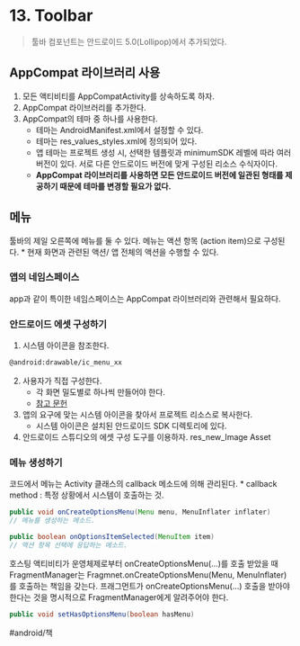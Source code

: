 # 13. Toolbar
> 툴바 컴포넌트는 안드로이드 5.0(Lollipop)에서 추가되었다.  

## AppCompat 라이브러리 사용
1. 모든 액티비티를 AppCompatActivity를 상속하도록 하자.
2. AppCompat 라이브러리를 추가한다.
3. AppCompat의 테마 중 하나를 사용한다.
	* 테마는 AndroidManifest.xml에서 설정할 수 있다.
	* 테마는 res_values_styles.xml에 정의되어 있다. 
	* 앱 테마는 프로젝트 생성 시, 선택한 템플릿과 minimumSDK 레벨에 따라 여러 버전이 있다.
	서로 다른 안드로이드 버전에 맞게 구성된 리소스 수식자이다.
	* **AppCompat 라이브러리를 사용하면 모든 안드로이드 버전에 일관된 형태를 제공하기 때문에 테마를 변경할 필요가 없다.**

## 메뉴
툴바의 제일 오른쪽에 메뉴를 둘 수 있다.
메뉴는 액션 항목 (action item)으로 구성된다.
	* 현재 화면과 관련된 액션/ 앱 전체의 액션을 수행할 수 있다.

### 앱의 네임스페이스
app과 같이 특이한 네임스페이스는 AppCompat 라이브러리와 관련해서 필요하다.

### 안드로이드 에셋 구성하기
1. 시스템 아이콘을 참조한다.
```xml
@android:drawable/ic_menu_xx 
```

2. 사용자가 직접 구성한다.
	* 각 화면 밀도별로 하나씩 만들어야 한다.
	* [참고 문헌](http://developer.android.com/design/style/iconography.html)
3. 앱의 요구에 맞는 시스템 아이콘을 찾아서 프로젝트 리소스로 복사한다.
	* 시스템 아이콘은 설치된 안드로이드 SDK 디렉토리에 있다. 
4. 안드로이드 스튜디오의 에셋 구성 도구를 이용하자. 
res_new_Image Asset

### 메뉴 생성하기
코드에서 메뉴는 Activity 클래스의 callback 메소드에 의해 관리된다. 
	* callback method : 특정 상황에서 시스템이 호출하는 것.

```java
public void onCreateOptionsMenu(Menu menu, MenuInflater inflater)
// 메뉴를 생성하는 메소드.

public boolean onOptionsItemSelected(MenuItem item)
// 액션 항목 선택에 응답하는 메소드.
```

호스팅 액티비티가 운영체제로부터 onCreateOptionsMenu(…)를 호출 받았을 때  FragmentManager는 Fragmnet.onCreateOptionsMenu(Menu, MenuInflater)를 호출하는 책임을 갖는다. 
프래그먼트가 onCreateOptionsMenu(…) 호출을 받아야 한다는 것을 명시적으로 FragmentManager에게 알려주어야 한다.
```java
public void setHasOptionsMenu(boolean hasMenu)
```



#android/책